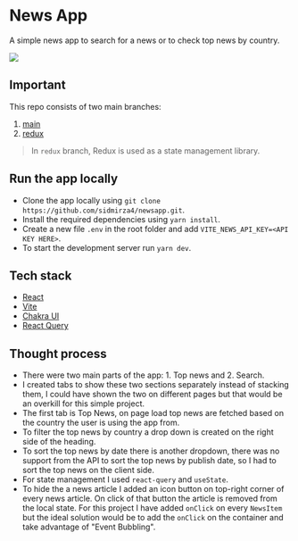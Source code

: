 # News App

A simple news app to search for a news or to check top news by country.

![](preview.gif)

## Important
This repo consists of two main branches:  
1. [main](https://github.com/sidmirza4/newsapp/tree/main)
2. [redux](https://github.com/sidmirza4/newsapp/tree/main)  
> In `redux` branch, Redux is used as a state management library.  

## Run the app locally

- Clone the app locally using `git clone https://github.com/sidmirza4/newsapp.git`.
- Install the required dependencies using `yarn install`.
- Create a new file `.env` in the root folder and add `VITE_NEWS_API_KEY=<API KEY HERE>`.
- To start the development server run `yarn dev`.

## Tech stack

- [React](https://reactjs.org/)
- [Vite](https://vitejs.dev/)
- [Chakra UI](https://chakra-ui.com/)
- [React Query](https://tanstack.com/query/v4/docs/overview)

## Thought process

- There were two main parts of the app: 1. Top news and 2. Search.
- I created tabs to show these two sections separately instead of stacking them, I could have shown the two on different pages but that would be an overkill for this simple project.
- The first tab is Top News, on page load top news are fetched based on the country the user is using the app from.
- To filter the top news by country a drop down is created on the right side of the heading.
- To sort the top news by date there is another dropdown, there was no support from the API to sort the top news by publish date, so I had to sort the top news on the client side.
- For state management I used `react-query` and `useState`.
- To hide the a news article I added an icon button on top-right corner of every news article. On click of that button the article is removed from the local state. For this project I have added `onClick` on every `NewsItem` but the ideal solution would be to add the `onClick` on the container and take advantage of "Event Bubbling".
